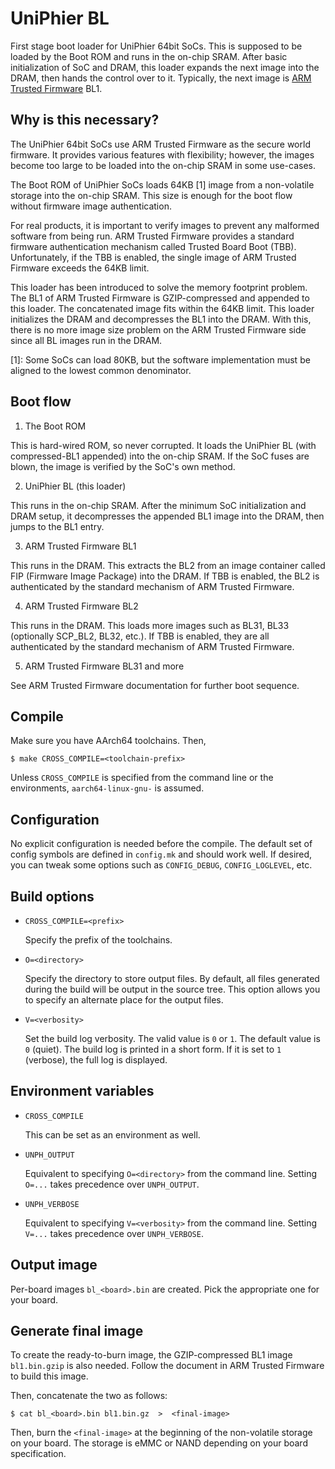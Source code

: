 UniPhier BL
===========

First stage boot loader for UniPhier 64bit SoCs.  This is supposed to be loaded
by the Boot ROM and runs in the on-chip SRAM.  After basic initialization of SoC
and DRAM, this loader expands the next image into the DRAM, then hands the
control over to it.  Typically, the next image is [ARM Trusted Firmware] BL1.

[ARM Trusted Firmware]: https://github.com/ARM-software/arm-trusted-firmware

Why is this necessary?
----------------------

The UniPhier 64bit SoCs use ARM Trusted Firmware as the secure world firmware.
It provides various features with flexibility; however, the images become too
large to be loaded into the on-chip SRAM in some use-cases.

The Boot ROM of UniPhier SoCs loads 64KB [1] image from a non-volatile storage
into the on-chip SRAM.  This size is enough for the boot flow without firmware
image authentication.

For real products, it is important to verify images to prevent any malformed
software from being run.  ARM Trusted Firmware provides a standard firmware
authentication mechanism called Trusted Board Boot (TBB).  Unfortunately, if
the TBB is enabled, the single image of ARM Trusted Firmware exceeds the 64KB
limit.

This loader has been introduced to solve the memory footprint problem.  The BL1
of ARM Trusted Firmware is GZIP-compressed and appended to this loader.  The
concatenated image fits within the 64KB limit.  This loader initializes the DRAM
and decompresses the BL1 into the DRAM.  With this, there is no more image size
problem on the ARM Trusted Firmware side since all BL images run in the DRAM.

[1]: Some SoCs can load 80KB, but the software implementation must be aligned
     to the lowest common denominator.


Boot flow
---------

1. The Boot ROM

  This is hard-wired ROM, so never corrupted.  It loads the UniPhier BL (with
  compressed-BL1 appended) into the on-chip SRAM.  If the SoC fuses are blown,
  the image is verified by the SoC's own method.

2. UniPhier BL (this loader)

  This runs in the on-chip SRAM.  After the minimum SoC initialization and DRAM
  setup, it decompresses the appended BL1 image into the DRAM, then jumps to
  the BL1 entry.

3. ARM Trusted Firmware BL1

  This runs in the DRAM.  This extracts the BL2 from an image container called
  FIP (Firmware Image Package) into the DRAM.  If TBB is enabled, the BL2 is
  authenticated by the standard mechanism of ARM Trusted Firmware.

4. ARM Trusted Firmware BL2

  This runs in the DRAM.  This loads more images such as BL31, BL33 (optionally
  SCP_BL2, BL32, etc.).  If TBB is enabled, they are all authenticated by the
  standard mechanism of ARM Trusted Firmware.

5. ARM Trusted Firmware BL31 and more

  See ARM Trusted Firmware documentation for further boot sequence.


Compile
-------

Make sure you have AArch64 toolchains.  Then,

    $ make CROSS_COMPILE=<toolchain-prefix>

Unless `CROSS_COMPILE` is specified from the command line or the environments,
`aarch64-linux-gnu-` is assumed.


Configuration
-------------

No explicit configuration is needed before the compile.  The default set of
config symbols are defined in `config.mk` and should work well.  If desired,
you can tweak some options such as `CONFIG_DEBUG`, `CONFIG_LOGLEVEL`, etc.


Build options
-------------

- `CROSS_COMPILE=<prefix>`

  Specify the prefix of the toolchains.

- `O=<directory>`

  Specify the directory to store output files.  By default, all files generated
  during the build will be output in the source tree.  This option allows you
  to specify an alternate place for the output files.

- `V=<verbosity>`

  Set the build log verbosity.  The valid value is `0` or `1`.
  The default value is `0` (quiet).  The build log is printed in a short form.
  If it is set to `1` (verbose), the full log is displayed.


Environment variables
---------------------

- `CROSS_COMPILE`

  This can be set as an environment as well.

- `UNPH_OUTPUT`

  Equivalent to specifying `O=<directory>` from the command line.
  Setting `O=...` takes precedence over `UNPH_OUTPUT`.

- `UNPH_VERBOSE`

  Equivalent to specifying `V=<verbosity>` from the command line.
  Setting `V=...` takes precedence over `UNPH_VERBOSE`.


Output image
------------

Per-board images `bl_<board>.bin` are created.  Pick the appropriate one for
your board.


Generate final image
--------------------

To create the ready-to-burn image, the GZIP-compressed BL1 image `bl1.bin.gzip`
is also needed.  Follow the document in ARM Trusted Firmware to build this
image.

Then, concatenate the two as follows:

    $ cat bl_<board>.bin bl1.bin.gz  >  <final-image>

Then, burn the `<final-image>` at the beginning of the non-volatile storage on
your board.  The storage is eMMC or NAND depending on your board specification.
